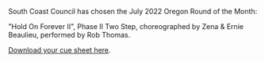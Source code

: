 South Coast Council has chosen the July 2022 Oregon Round of the Month:

"Hold On Forever II", Phase II Two Step, choreographed by Zena & Ernie Beaulieu, performed by Rob Thomas.

[Download your cue sheet here](https://www.roundalab.org/CuesheetsDL2/Hold%20On%20Forever%20II%2C%20Beaulieu%2C%20Z%26E__2.pdf).



